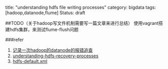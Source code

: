 title: "understanding hdfs file writing processes"
category: bigdata
tags: [hadoop,datanode,flume]
Status: draft

##TODO（关于hadoop写文件机制需要写一篇文章来进行总结）
使用vagrant搭建hdfs集群，来测试flume-flush问题

###refer
1. [记录一次hadoop的datanode的报错追查](http://gtzygtzygtzy.blog.163.com/blog/static/124198088201362081715375/)
2. [understanding-hdfs-recovery-processes](http://blog.cloudera.com/blog/2015/02/understanding-hdfs-recovery-processes-part-1/)
3. [hdfs-default.xml](https://hadoop.apache.org/docs/r2.4.1/hadoop-project-dist/hadoop-hdfs/hdfs-default.xml )
